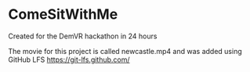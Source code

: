 # ComeSitWithMe
Created for the DemVR hackathon in 24 hours


The movie for this project is called newcastle.mp4 and was added using GitHub LFS
https://git-lfs.github.com/
